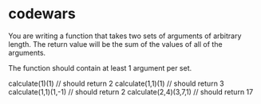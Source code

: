 # codewars

You are writing a function that takes two sets of arguments of arbitrary length. The return value will be the sum of the values of all of the arguments.

The function should contain at least 1 argument per set.

calculate(1)(1) // should return 2
calculate(1,1)(1) // should return 3
calculate(1,1)(1,-1) // should return 2
calculate(2,4)(3,7,1) // should return 17